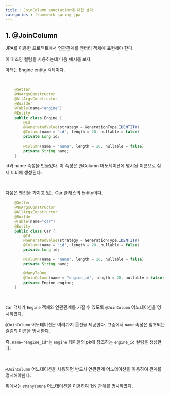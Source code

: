 ```yaml
---
title : JoinColumn annotation에 대한 생각
categories : framework spring jpa
---
```


## 1. @JoinColumn

JPA를 이용한 프로젝트에서 연관관계를 엔터티 객체에 표현해야 한다. 

이때 조인 컬럼을 사용하는데 다음 예시를 보자.

아래는 Engine entity 객체이다.

<br>

````java
    @Getter
    @NoArgsConstructor
    @AllArgsConstructor
    @Builder
    @Table(name="engine")
    @Entity
    public class Engine {
        @Id
        @GeneratedValue(strategy = GenerationType.IDENTITY)
        @Column(name = "id", length = 20, nullable = false)
        private Long id;
        
        @Column(name = "name", length = 20, nullable = false)
        private String name;        
    }
````

id와 name 속성을 만들었다. 이 속성은 @Column 어노테이션에 명시된 이름으로 실제 디비에 생성된다.

<br>

다음은 엔진을 가지고 있는 Car 클래스의 Entity이다. 

````java
    @Getter
    @NoArgsConstructor
    @AllArgsConstructor
    @Builder
    @Table(name="car")
    @Entity
    public class Car {
        @Id
        @GeneratedValue(strategy = GenerationType.IDENTITY)
        @Column(name = "id", length = 20, nullable = false)
        private Long id;

        @Column(name = "name", length = 20, nullable = false)
        private String name;

        @ManyToOne
        @JoinColumn(name = "engine_id", length = 20, nullable = false)
        private Engine engine;
    }
````

<br>

`Car` 객체가 `Engine` 객체와 연관관계를 가질 수 있도록 `@JoinColumn` 어노테이션을 명시하였다. 

`@JoinColumn` 어노테이션은 여러가지 옵션을 제공한다. 그중에서 `name` 속성은 참조되는 컬럼의 이름을 명시한다.

즉, `name="engine_id"`는 `engine` 테이블의 pk에 참조하는 `engine_id` 컬럼을 생성한다.

<br>

`@JoinColumn` 어노테이션을 사용하면 반드시 연관관계 어노테이션을 이용하여 관계를 명시해야한다.

위에서는 `@ManyToOne` 어노테이션을 이용하여 1:N 관계를 명시하였다.

































